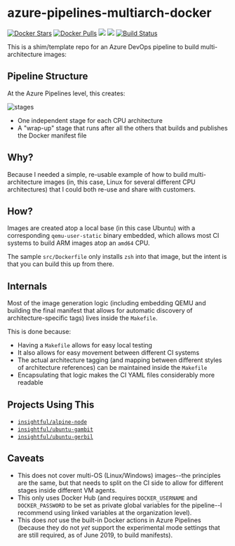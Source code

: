# azure-pipelines-multiarch-docker

[![Docker Stars](https://img.shields.io/docker/stars/insightful/ubuntu-gambit.svg)](https://hub.docker.com/r/insightful/ubuntu-gambit)
[![Docker Pulls](https://img.shields.io/docker/pulls/insightful/ubuntu-gambit.svg)](https://hub.docker.com/r/insightful/ubuntu-gambit)
[![](https://images.microbadger.com/badges/image/insightful/ubuntu-gambit.svg)](https://microbadger.com/images/insightful/ubuntu-gambit "Get your own image badge on microbadger.com")
[![](https://images.microbadger.com/badges/version/insightful/ubuntu-gambit.svg)](https://microbadger.com/images/insightful/ubuntu-gambit "Get your own version badge on microbadger.com")
[![Build Status](https://dev.azure.com/ruicarmo/insightfulsystems/_apis/build/status/rcarmo.azure-pipelines-multiarch-docker?branchName=master)](https://dev.azure.com/ruicarmo/insightfulsystems/_build/latest?definitionId=5&branchName=master)

This is a shim/template repo for an Azure DevOps pipeline to build multi-architecture images:

## Pipeline Structure

At the Azure Pipelines level, this creates:

![stages](https://github.com/rcarmo/azure-pipelines-multiarch-docker/blob/master/img/stages.png?raw=true)

* One independent stage for each CPU architecture
* A "wrap-up" stage that runs after all the others that builds and publishes the Docker manifest file

## Why?

Because I needed a simple, re-usable example of how to build multi-architecture images (in, this case, Linux for several different CPU architectures) that I could both re-use and share with customers.

## How?

Images are created atop a local base (in this case Ubuntu) with a corresponding `qemu-user-static` binary embedded, which allows most CI systems to build ARM images atop an `amd64` CPU.

The sample `src/Dockerfile` only installs `zsh` into that image, but the intent is that you can build this up from there.

## Internals

Most of the image generation logic (including embedding QEMU and building the final manifest that allows for automatic discovery of architecture-specific tags) lives inside the `Makefile`.

This is done because:

* Having a `Makefile` allows for easy local testing
* It also allows for easy movement between different CI systems
* The actual architecture tagging (and mapping between different styles of architecture references) can be maintained inside the `Makefile`
* Encapsulating that logic makes the CI YAML files considerably more readable

## Projects Using This

* [`insightful/alpine-node`](https://github.com/insightfulsystems/alpine-node)
* [`insightful/ubuntu-gambit`](https://github.com/insightfulsystems/ubuntu-gambit)
* [`insightful/ubuntu-gerbil`](https://github.com/insightfulsystems/ubuntu-gerbil)

## Caveats

* This does not cover multi-OS (Linux/Windows) images--the principles are the same, but that needs to split on the CI side to allow for different stages inside different VM agents.
* This only uses Docker Hub (and requires `DOCKER_USERNAME` and `DOCKER_PASSWORD` to be set as private global variables for the pipeline--I recommend using linked variables at the organization level).
* This does _not_ use the built-in Docker actions in Azure Pipelines (because they do not _yet_ support the experimental mode settings that are still required, as of June 2019, to build manifests).

